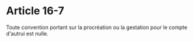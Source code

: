 # Article 16-7

Toute convention portant sur la procréation ou la gestation pour le compte d'autrui est nulle.